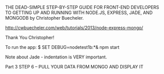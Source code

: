 THE DEAD-SIMPLE STEP-BY-STEP GUIDE FOR FRONT-END DEVELOPERS TO GETTING UP AND RUNNING WITH NODE.JS, EXPRESS, JADE, AND MONGODB by Christopher Buecheler.

http://cwbuecheler.com/web/tutorials/2013/node-express-mongo/

Thank You Christopher!

To run the app:  $ SET DEBUG=nodetest1b:*& npm start

Note about Jade - indentation is VERY important.

Part 3 STEP 6 – PULL YOUR DATA FROM MONGO AND DISPLAY IT